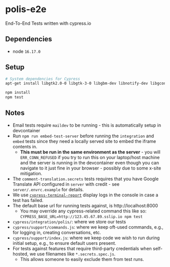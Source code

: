 # polis-e2e

End-To-End Tests written with cypress.io

## Dependencies

* node `16.17.0`

## Setup

```sh
# System dependencies for Cypress
apt-get install libgtk2.0-0 libgtk-3-0 libgbm-dev libnotify-dev libgconf-2-4 libnss3 libxss1 libasound2 libxtst6 xauth xvfb

npm install
npm test
```

## Notes

* Email tests require `maildev` to be running - this is automatically setup in devcontainer
* Run `npm run embed-test-server` before running the `integration` and `embed` tests since they need a locally served site to embed the iframe contents in.
  * **This must be run in the same environment as the server** - you will `ERR_CONN_REFUSED` if you try to run this on your laptop/host machine and the server is running in the devcontainer even though you can navigate to it just fine in your browser - possibly due to some x-site mitigation.
* The `comment-translation.secrets` tests requires that you have Google Translate API configured in `server` with credit - see `server/.envrc.example` for details.
* We use [`cypress-terminal-report`](https://github.com/archfz/cypress-terminal-report) display logs in the console in case a test has failed.
* The default base url for running tests against, is http://localhost:8000
  * You may override any cypress-related command this like so: `CYPRESS_BASE_URL=http://123.45.67.89.sslip.io npm test`
* `cypress/integration/polis/`: where we store our tests
* `cypress/support/commands.js`: where we keep oft-used commands, e.g., for logging in, creating conversations, etc.
* `cypress/support/index.js`: where we keep code we wish to run during initial setup, e.g., to ensure default users present.
* For tests against features that require third-party credentials when self-hosted, we use filenames like `*.secrets.spec.js`.
  * This allows someone to easily exclude them from test runs.
